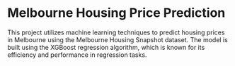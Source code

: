 # Melbourne Housing Price Prediction

This project utilizes machine learning techniques to predict housing prices in Melbourne using the Melbourne Housing Snapshot dataset. The model is built using the XGBoost regression algorithm, which is known for its efficiency and performance in regression tasks.
